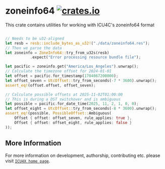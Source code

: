 # zoneinfo64 [![crates.io](https://img.shields.io/crates/v/zoneinfo64)](https://crates.io/crates/zoneinfo64)

<!-- cargo-rdme start -->

This crate contains utilities for working with ICU4C's zoneinfo64 format

```rust

// Needs to be u32-aligned
let resb = resb::include_bytes_as_u32!("./data/zoneinfo64.res");
// Then we parse the data
let zoneinfo = ZoneInfo64::try_from_u32s(resb)
           .expect("Error processing resource bundle file");

let pacific = zoneinfo.get("America/Los_Angeles").unwrap();
// Calculate the timezone offset for 2024-01-01
let offset = pacific.for_timestamp(1704067200000);
let offset_seven = UtcOffset::try_from_seconds(-7 * 3600).unwrap();
assert_eq!(offset.offset, offset_seven);

// Calculate possible offsets at 2025-11-02T01:00:00
// This is during a DST switchover and is ambiguous
let possible = pacific.for_date_time(2025, 11, 2, 1, 0, 0);
let offset_eight = UtcOffset::try_from_seconds(-8 * 3600).unwrap();
assert_eq!(possible, PossibleOffset::Ambiguous(
    Offset { offset: offset_seven, rule_applies: true },
    Offset { offset: offset_eight, rule_applies: false }
));
```

<!-- cargo-rdme end -->

## More Information

For more information on development, authorship, contributing etc. please visit [`ICU4X home page`](https://github.com/unicode-org/icu4x).
